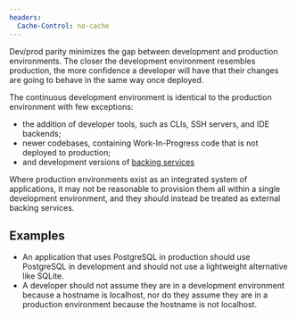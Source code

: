 ```yaml
---
headers:
  Cache-Control: no-cache
---
```


Dev/prod parity minimizes the gap between development and production environments. The closer the development environment resembles production, the more confidence a developer will have that their changes are going to behave in the same way once deployed.

The continuous development environment is identical to the production environment with few exceptions:

- the addition of developer tools, such as CLIs, SSH servers, and IDE backends;
- newer codebases, containing Work-In-Progress code that is not deployed to production;
- and development versions of [backing services](backing-services)

Where production environments exist as an integrated system of applications, it may not be reasonable to provision them all within a single development environment, and they should instead be treated as external backing services.

## Examples

- An application that uses PostgreSQL in production should use PostgreSQL in development and should not use a lightweight alternative like SQLite.
- A developer should not assume they are in a development environment because a hostname is localhost, nor do they assume they are in a production environment because the hostname is not localhost.
